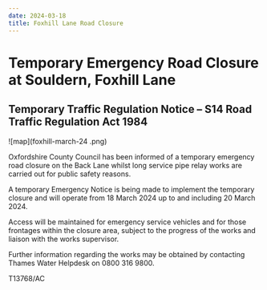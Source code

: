 ```yaml
---
date: 2024-03-18
title: Foxhill Lane Road Closure
---
```



# Temporary Emergency Road Closure at Souldern, Foxhill Lane

## Temporary Traffic Regulation Notice – S14 Road Traffic Regulation Act 1984


![map](foxhill-march-24 .png)


Oxfordshire County Council has been informed of a temporary emergency
road closure on the Back Lane whilst long service pipe relay works are
carried out for public safety reasons.

 

A temporary Emergency Notice is being made to implement the temporary
closure and will operate from 18 March 2024 up to and including 20
March 2024.

 

Access will be maintained for emergency service vehicles and for those
frontages within the closure area, subject to the progress of the
works and liaison with the works supervisor.

 

Further information regarding the works may be obtained by contacting
Thames Water Helpdesk on 0800 316 9800.

 

 

T13768/AC